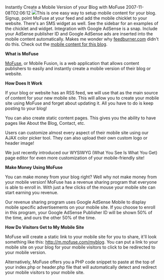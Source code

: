 Instantly Create a Mobile Version of your Blog with MoFuse
2007-11-08T02:06:12
![](http://www.mofuse.com/media/images/logo_tiny.png)This is one easy way to setup mobile content for your blog. Signup, point MoFuse at your feed and add the mobile chicklet to your website. There's an SMS widget as well. See the sidebar for an examples of the chicklet and widget. Integration with Google AdSense is a snap. Include your AdSense publisher ID and Google AdSense ads are inserted into the mobile content automatically. Makes me wonder why [feedburner.com](http://feedburner.com) didn't do this. Check out the [mobile content for this blog](http://blueonionsoftware.mofuse.mobi/).

**What is MoFuse**

[MoFuse](http://mofuse.com), or Mobile Fusion, is a web application that allows content publishers to easily and instantly create a mobile version of their blog or website.

**How Does It Work**

If your blog or website has an RSS feed, we will use that as the main source of content for your new mobile site. This will allow you to create your mobile site using MoFuse and forget about updating it. All you have to do is keep posting to your blog!

You can also create static content pages. This gives you the ability to have pages like About the Blog, Contact, etc. 

Users can customize almost every aspect of their mobile site using our AJAX color picker tool. They can also upload their own custom logo or header image! 

We just recently introduced our WYSIWYG (What You See Is What You Get) page editor for even more customization of your mobile-friendly site!

**Make Money Using MoFuse**

You can make money from your blog right? Well why not make money from your mobile version! MoFuse has a revenue sharing program that everyone is able to enroll in. With just a few clicks of the mouse your mobile site can start earning you revenue. 

Our revenue sharing program uses Google AdSense Mobile to display mobile specific advertisements on your mobile site. If you choose to enroll in this program, your Google AdSense Publisher ID will be shown 50% of the time, and ours the other 50% of the time.

**How Do Visitors Get to My Mobile Site**

MoFuse will create a static link to your mobile site for you to share, it'll look something like this: http://m.mofuse.com/myblog. You can put a link to your mobile site on your blog for your mobile visitors to click to be redirected to your mobile version.

Alternatively, MoFuse offers you a PHP code snippet to paste at the top of your index.php or header.php file that will automatically detect and redirect your mobile visitors to your mobile site.
